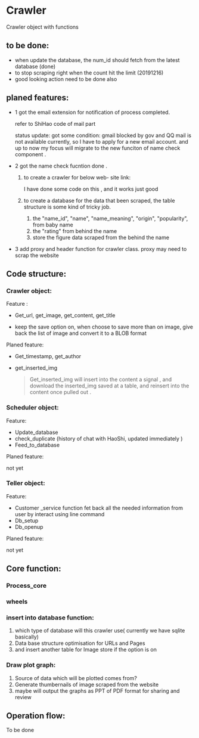 # Crawler
Crawler object with functions
## to be done:
* when update the database, the num_id should fetch from the latest database (done)
* to stop scraping right when the count hit the limit (20191216)
* good looking action need to be done also

## planed features:
* 1  got the email extension for notification of process completed.
	
	refer to ShiHao code of mail part
	
	[1]: https://github.com/Holmes-Shelly/html2pyForGUO/blob/master/0620.py#L22	"/html2pyForGUO/0620.py"
	[2]: https://github.com/Holmes-Shelly/intel2py/blob/master/Beta0319.py	"Holmes-Shelly/intel2py/Beta0319.py"
	
	status update: got some condition: gmail blocked by gov and QQ mail is not available currently, so I have to apply for a new email account. and up to now my focus will migrate to the new funciton of name check component .
	
* 2  got the name check fucntion done .

  1. to create a crawler for below web- site link:

     [1]: https://www.babynames.com/name	"the content source website for crawling"
     [2]: https://www.behindthename.com/name	"the figure data source"

     I have done some code on this , and it works just good

  2. to create a database for the data that been scraped, the table structure is some kind of tricky job.

     1. the "name_id", "name", "name_meaning", "origin", "popularity", from baby name
     2. the "rating" from behind the name
     3. store the figure data scraped from the behind the name
  
* 3  add proxy and header function for crawler class. proxy may need to scrap the website

## 

## Code structure:

### Crawler object:

Feature :

- Get_url, get_image, get_content, get_title

- keep the save option on, when choose to save more than on image, give back the list of image and convert it to a BLOB format   

Planed feature:

- Get_timestamp, get_author

- get_inserted_img

  > Get_inserted_img will insert into the content a signal , and download the inserted_img saved at a table,  and reinsert into the content once pulled out .

### Scheduler object:

Feature:

- Update_database
- check_duplicate (history of chat with HaoShi, updated immediately )
- Feed_to_database

Planed feature:

not yet



### Teller object:

Feature:

- Customer _service function fet back all the needed information from user by interact using line command
- Db_setup
- Db_openup

Planed feature:

not yet





## Core function:

### Process_core

### wheels

### insert into database function:

1. which type of database will this crawler use( currently we have sqlite basically)
2. Data base structure optimisation for URLs and Pages
3. and insert another table for Image store if the option is on

### Draw plot graph:

1. Source of data which will be plotted comes from?
2. Generate thumbernails of image scraped from the website
3. maybe will output the graphs as PPT of PDF format for sharing and review



## Operation flow:

To be done 













